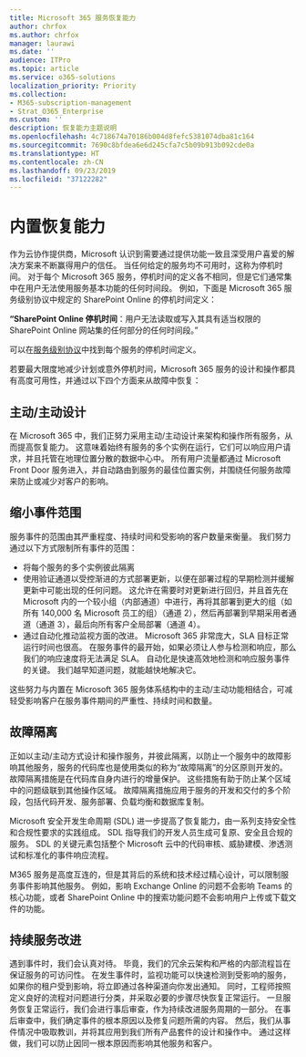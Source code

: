 ```yaml
---
title: Microsoft 365 服务恢复能力
author: chrfox
ms.author: chrfox
manager: laurawi
ms.date: ''
audience: ITPro
ms.topic: article
ms.service: o365-solutions
localization_priority: Priority
ms.collection:
- M365-subscription-management
- Strat_O365_Enterprise
ms.custom: ''
description: 恢复能力主题说明
ms.openlocfilehash: 4c718674a70186b004d8fefc5381074dba81c164
ms.sourcegitcommit: 7690c8bfdea6e6d245cfa7c5b09b913b092cde0a
ms.translationtype: HT
ms.contentlocale: zh-CN
ms.lasthandoff: 09/23/2019
ms.locfileid: "37122282"
---
```

# <a name="built-in-resiliency"></a>内置恢复能力

作为云协作提供商，Microsoft 认识到需要通过提供功能一致且深受用户喜爱的解决方案来不断赢得用户的信任。 当任何给定的服务均不可用时，这称为停机时间。 对于每个 Microsoft 365 服务，停机时间的定义各不相同，但是它们通常集中在用户无法使用服务基本功能的任何时间段。 例如，下面是 Microsoft 365 服务级别协议中规定的 SharePoint Online 的停机时间定义：

**“SharePoint Online 停机时间**：用户无法读取或写入其具有适当权限的 SharePoint Online 网站集的任何部分的任何时间段。”

可以在[服务级别协议](http://www.microsoftvolumelicensing.com/DocumentSearch.aspx?Mode=3&DocumentTypeId=37)中找到每个服务的停机时间定义。

若要最大限度地减少计划或意外停机时间，Microsoft 365 服务的设计和操作都具有高度可用性，并通过以下四个方面来从故障中恢复：

## <a name="activeactive-design"></a>主动/主动设计

在 Microsoft 365 中，我们正努力采用主动/主动设计来架构和操作所有服务，从而提高恢复能力。 这意味着始终有服务的多个实例在运行，它们可以响应用户请求，并且托管在地理位置分散的数据中心中。 所有用户流量都通过 Microsoft Front Door 服务进入，并自动路由到服务的最佳位置实例，并围绕任何服务故障来防止或减少对客户的影响。

## <a name="reduce-incident-scope"></a>缩小事件范围

服务事件的范围由其严重程度、持续时间和受影响的客户数量来衡量。 我们努力通过以下方式限制所有事件的范围：

- 将每个服务的多个实例彼此隔离
- 使用验证通道以受控渐进的方式部署更新，以便在部署过程的早期检测并缓解更新中可能出现的任何问题。 这允许在需要时对更新进行回归，并且首先在 Microsoft 内的一个较小组（内部通道）中进行，再将其部署到更大的组（如所有 140,000 名 Microsoft 员工的组）（通道 2），然后再部署到早期采用者通道（通道 3），最后向所有客户全局部署（通道 4）。
- 通过自动化推动监视方面的改进。 Microsoft 365 非常庞大，SLA 目标正常运行时间也很高。 在服务事件的最开始，如果必须让人参与检测和响应，那么我们的响应速度将无法满足 SLA。 自动化是快速高效地检测和响应服务事件的关键。 我们越早知道问题，就能越快地解决它。

这些努力与内置在 Microsoft 365 服务体系结构中的主动/主动功能相结合，可减轻受影响客户在服务事件期间的严重性、持续时间和数量。  

## <a name="fault-isolation"></a>故障隔离

正如以主动/主动方式设计和操作服务，并彼此隔离，以防止一个服务中的故障影响其他服务，服务的代码库也是使用类似的称为“故障隔离”的分区原则开发的。 故障隔离措施是在代码库自身内进行的增量保护。 这些措施有助于防止某个区域中的问题级联到其他操作区域。
故障隔离措施应用于服务的开发和交付的多个阶段，包括代码开发、服务部署、负载均衡和数据库复制。

Microsoft 安全开发生命周期 (SDL) 进一步提高了恢复能力，由一系列支持安全性和合规性要求的实践组成。 SDL 指导我们的开发人员生成可复原、安全且合规的服务。 SDL 的关键元素包括整个 Microsoft 云中的代码审核、威胁建模、渗透测试和标准化的事件响应流程。

M365 服务是高度互连的，但是其背后的系统和技术经过精心设计，可以限制服务事件影响其他服务。 例如，影响 Exchange Online 的问题不会影响 Teams 的核心功能，或者 SharePoint Online 中的搜索功能问题不会影响用户上传或下载文件的功能。

## <a name="continuous-service-improvement"></a>持续服务改进

遇到事件时，我们会认真对待。 毕竟，我们的冗余云架构和严格的内部流程旨在保证服务的可访问性。 在发生事件时，监视功能可以快速检测到受影响的服务，如果你的租户受到影响，将立即通过各种渠道向你发出通知。 同时，工程师按照定义良好的流程对问题进行分类，并采取必要的步骤尽快恢复正常运行。 一旦服务恢复正常运行，我们会进行事后审查，作为持续改进服务周期的一部分。 在事后审查中，我们确定事件的根本原因以及修复问题所需的内容。 然后，我们从事件情况中吸取教训，并将其应用到我们所有产品套件的设计和操作中。 通过这样做，我们可以防止因同一根本原因而影响其他服务和客户。
